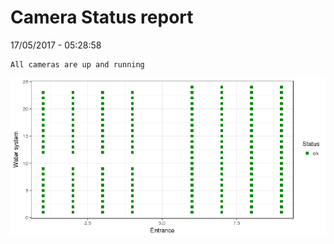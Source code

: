 Camera Status report
================
17/05/2017 - 05:28:58

    All cameras are up and running

![](camreport_files/figure-markdown_github/unnamed-chunk-2-1.png)
